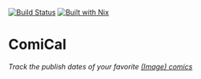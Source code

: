 [![Build Status][Travis badge]][Travis link]
[![Built with Nix][Built with Nix badge]][Built with Nix]

# ComiCal

*Track the publish dates of your favorite [(Image) comics][Image comics]*




<!-- Named Links -->

[Travis badge]: https://img.shields.io/travis/yurrriq/ComiCal/main?style=for-the-badge
[Travis link]: https://travis-ci.org/yurrriq/ComiCal
[Built with Nix]: https://builtwithnix.org
[Built with Nix badge]: https://builtwithnix.org/badge.svg
[Image comics]: https://imagecomics.com/comics/series
